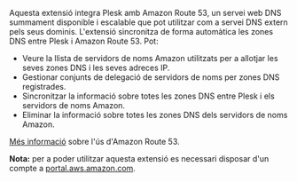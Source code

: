 Aquesta extensió integra Plesk amb Amazon Route 53, un servei web DNS summament disponible i escalable que pot utilitzar com a servei DNS extern pels seus dominis. L'extensió sincronitza de forma automàtica les zones DNS entre Plesk i Amazon Route 53. Pot:

- Veure la llista de servidors de noms Amazon utilitzats per a allotjar les seves zones DNS i les seves adreces IP.
- Gestionar conjunts de delegació de servidors de noms per zones DNS registrades.
- Sincronitzar la informació sobre totes les zones DNS entre Plesk i els servidors de noms Amazon.
- Eliminar la informació sobre totes les zones DNS dels servidors de noms Amazon.

[Més informació](https://www.plesk.com/blog/business-industry/white-label-dns-with-amazon-route53) sobre l'ús d'Amazon Route 53.

**Nota:** per a poder utilitzar aquesta extensió es necessari disposar d'un compte a [portal.aws.amazon.com](https://portal.aws.amazon.com/).